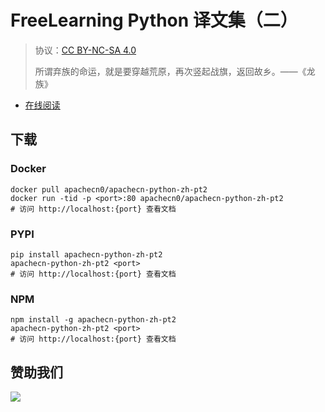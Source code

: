 # FreeLearning Python 译文集（二）

> 协议：[CC BY-NC-SA 4.0](http://creativecommons.org/licenses/by-nc-sa/4.0/)
> 
> 所谓弃族的命运，就是要穿越荒原，再次竖起战旗，返回故乡。——《龙族》

* [在线阅读](https://flpy2.apachecn.org)


## 下载

### Docker

```
docker pull apachecn0/apachecn-python-zh-pt2
docker run -tid -p <port>:80 apachecn0/apachecn-python-zh-pt2
# 访问 http://localhost:{port} 查看文档
```

### PYPI

```
pip install apachecn-python-zh-pt2
apachecn-python-zh-pt2 <port>
# 访问 http://localhost:{port} 查看文档
```

### NPM

```
npm install -g apachecn-python-zh-pt2
apachecn-python-zh-pt2 <port>
# 访问 http://localhost:{port} 查看文档
```

## 赞助我们

![](http://data.apachecn.org/img/about/donate.jpg)
